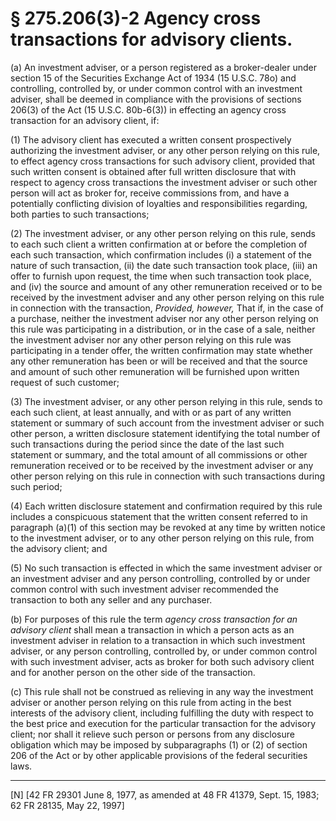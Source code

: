 # § 275.206(3)-2   Agency cross transactions for advisory clients.

(a) An investment adviser, or a person registered as a broker-dealer under section 15 of the Securities Exchange Act of 1934 (15 U.S.C. 78o) and controlling, controlled by, or under common control with an investment adviser, shall be deemed in compliance with the provisions of sections 206(3) of the Act (15 U.S.C. 80b-6(3)) in effecting an agency cross transaction for an advisory client, if:


(1) The advisory client has executed a written consent prospectively authorizing the investment adviser, or any other person relying on this rule, to effect agency cross transactions for such advisory client, provided that such written consent is obtained after full written disclosure that with respect to agency cross transactions the investment adviser or such other person will act as broker for, receive commissions from, and have a potentially conflicting division of loyalties and responsibilities regarding, both parties to such transactions;


(2) The investment adviser, or any other person relying on this rule, sends to each such client a written confirmation at or before the completion of each such transaction, which confirmation includes (i) a statement of the nature of such transaction, (ii) the date such transaction took place, (iii) an offer to furnish upon request, the time when such transaction took place, and (iv) the source and amount of any other remuneration received or to be received by the investment adviser and any other person relying on this rule in connection with the transaction, *Provided, however,* That if, in the case of a purchase, neither the investment adviser nor any other person relying on this rule was participating in a distribution, or in the case of a sale, neither the investment adviser nor any other person relying on this rule was participating in a tender offer, the written confirmation may state whether any other remuneration has been or will be received and that the source and amount of such other remuneration will be furnished upon written request of such customer;


(3) The investment adviser, or any other person relying in this rule, sends to each such client, at least annually, and with or as part of any written statement or summary of such account from the investment adviser or such other person, a written disclosure statement identifying the total number of such transactions during the period since the date of the last such statement or summary, and the total amount of all commissions or other remuneration received or to be received by the investment adviser or any other person relying on this rule in connection with such transactions during such period;


(4) Each written disclosure statement and confirmation required by this rule includes a conspicuous statement that the written consent referred to in paragraph (a)(1) of this section may be revoked at any time by written notice to the investment adviser, or to any other person relying on this rule, from the advisory client; and


(5) No such transaction is effected in which the same investment adviser or an investment adviser and any person controlling, controlled by or under common control with such investment adviser recommended the transaction to both any seller and any purchaser.


(b) For purposes of this rule the term *agency cross transaction for an advisory client* shall mean a transaction in which a person acts as an investment adviser in relation to a transaction in which such investment adviser, or any person controlling, controlled by, or under common control with such investment adviser, acts as broker for both such advisory client and for another person on the other side of the transaction.


(c) This rule shall not be construed as relieving in any way the investment adviser or another person relying on this rule from acting in the best interests of the advisory client, including fulfilling the duty with respect to the best price and execution for the particular transaction for the advisory client; nor shall it relieve such person or persons from any disclosure obligation which may be imposed by subparagraphs (1) or (2) of section 206 of the Act or by other applicable provisions of the federal securities laws.



---

[N] [42 FR 29301 June 8, 1977, as amended at 48 FR 41379, Sept. 15, 1983; 62 FR 28135, May 22, 1997]









